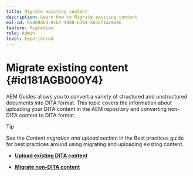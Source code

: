 ```yaml
---
title: Migrate existing content
description: Learn how to Migrate existing content
exl-id: 65d69d64-9cb7-4d08-b384-363df1ac9a16
feature: Migration
role: Admin
level: Experienced
---
```

# Migrate existing content {#id181AGB000Y4}

AEM Guides allows you to convert a variety of structured and unstructured documents into DITA format. This topic covers the information about uploading your DITA content in the AEM repository and converting non-DITA content to DITA format.

>[!TIP]
>
> See the *Content migration and upload* section in the Best practices guide for best practices around using migrating and uploading existing content.

-   **[Upload existing DITA content](migrate-content-upload-existing-dita-content.md)**  

-   **[Migrate non-DITA content](migrate-content-non-dita.md)**
